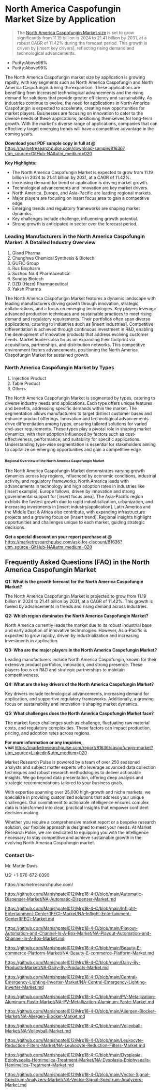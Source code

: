 <h1>North America Caspofungin Market&nbsp;Size by Application</h1><blockquote><p>The <a href="https://marketresearchpulse.com/download-sample/81636?utm_source=GitHub-NA&amp;utm_medium=020">North America Caspofungin Market size</a> is set to grow significantly from 11.19 billion in 2024 to 21.41 billion by 2031, at a robust CAGR of 11.42% during the forecast period. This growth is driven by [insert key drivers], reflecting rising demand and technological advancements.</p></blockquote><ul><li>Purity:Above98%<li> Purity:Above99%</li></ul><p>The North America Caspofungin market size by application is growing rapidly, with key segments such as North America Caspofungin and North America Caspofungin driving the expansion. These applications are benefiting from increased technological advancements and the rising demand for solutions that provide greater efficiency and sustainability. As industries continue to evolve, the need for applications in North America Caspofungin is expected to accelerate, creating new opportunities for market players. Businesses are focusing on innovation to cater to the diverse needs of these applications, positioning themselves for long-term growth. With the market's diverse range of applications, companies that can effectively target emerging trends will have a competitive advantage in the coming years.</p><p><strong>Download your PDF sample copy in full at @ </strong><a href="https://marketresearchpulse.com/download-sample/81636?utm_source=GitHub-NA&amp;utm_medium=020">https://marketresearchpulse.com/download-sample/81636?utm_source=GitHub-NA&amp;utm_medium=020</a></p><p><strong>Key Highlights: </strong></p><ul><li>The North America Caspofungin Market is expected to grow from 11.19 billion in 2024 to 21.41 billion by 2031, at a CAGR of 11.42%.</li><li>Increasing demand for trend or application is driving market growth.</li><li>Technological advancements and innovation are key market drivers.</li><li>North America, Europe, and Asia-Pacific are leading regional markets.</li><li>Major players are focusing on insert focus area to gain a competitive edge.</li><li>Emerging trends and regulatory frameworks are shaping market dynamics.</li><li>Key challenges include challenge, influencing growth potential.</li><li>Strong growth is anticipated in sector over the forecast period.</li></ul><h3>Leading Manufacturers in the North America Caspofungin Market: A Detailed Industry Overview</h3><ol><li>Gland Pharma</li><li>Chunghwa Chemical Synthesis & Biotech</li><li>GUFIC Group</li><li>Rus Biopharm</li><li>Suzhou No.4 Pharmaceutical</li><li>Sunday Biotech</li><li>DZD (Heze) Pharmaceutical</li><li>Yaksh Pharma</li></ol><div class="flex max-w-full flex-col flex-grow"><div class="min-h-8 text-message flex w-full flex-col items-end gap-2 whitespace-normal break-words [.text-message+&amp;]:mt-5" dir="auto" data-message-author-role="assistant" data-message-id="fd8432e4-4910-450d-b182-61b7bfb0a01f" data-message-model-slug="gpt-4o"><div class="flex w-full flex-col gap-1 empty:hidden first:pt-[3px]"><div class="markdown prose w-full break-words dark:prose-invert light"><p>The North America Caspofungin Market features a dynamic landscape with leading manufacturers driving growth through innovation, strategic collaborations, and a focus on emerging technologies. Key players leverage advanced production techniques and sustainable practices to meet rising demand and regulatory requirements. Their portfolios often span diverse applications, catering to industries such as [insert industries]. Competitive differentiation is achieved through continuous investment in R&amp;D, enabling the development of innovative products that address evolving customer needs. Market leaders also focus on expanding their footprint via acquisitions, partnerships, and distribution networks. This competitive environment fosters advancements, positioning the North America Caspofungin Market for sustained growth.</p></div></div></div></div><h3>North America Caspofungin Market by Types</h3><ol><li>Injection Product<li> Table Product<li> Others</li></ol><div class="flex max-w-full flex-col flex-grow"><div class="min-h-8 text-message flex w-full flex-col items-end gap-2 whitespace-normal break-words [.text-message+&amp;]:mt-5" dir="auto" data-message-author-role="assistant" data-message-id="084470be-0bb7-4664-bddf-5156b4f41249" data-message-model-slug="gpt-4o-mini"><div class="flex w-full flex-col gap-1 empty:hidden first:pt-[3px]"><div class="markdown prose w-full break-words dark:prose-invert light"><p>The North America Caspofungin Market is segmented by types, catering to diverse industry needs and applications. Each type offers unique features and benefits, addressing specific demands within the market. The segmentation allows manufacturers to target distinct customer bases and enhance product offerings. Innovation and technological advancements drive differentiation among types, ensuring tailored solutions for varied end-user requirements. These types play a pivotal role in shaping market dynamics, with their adoption influenced by factors such as cost-effectiveness, performance, and suitability for specific applications. Understanding type-wise segmentation is essential for stakeholders aiming to capitalize on emerging opportunities and gain a competitive edge.</p></div></div></div></div><h3><span style="font-size: 11px;">Regional Overview of the North America Caspofungin Market</span></h3><div class="flex max-w-full flex-col flex-grow"><div class="min-h-8 text-message flex w-full flex-col items-end gap-2 whitespace-normal break-words [.text-message+&amp;]:mt-5" dir="auto" data-message-author-role="assistant" data-message-id="e9038762-ce64-4e30-91c9-9bd413514231" data-message-model-slug="gpt-4o-mini"><div class="flex w-full flex-col gap-1 empty:hidden first:pt-[3px]"><div class="markdown prose w-full break-words dark:prose-invert light"><p>The North America Caspofungin Market demonstrates varying growth dynamics across key regions, influenced by economic conditions, industrial activity, and regulatory frameworks. North America leads with advancements in technology and high adoption rates in industries like [insert example]. Europe follows, driven by innovation and strong governmental support for [insert focus area]. The Asia-Pacific region exhibits the fastest growth due to rapid industrialization, urbanization, and increasing investments in [insert industry/application]. Latin America and the Middle East &amp; Africa also contribute, with expanding infrastructure projects and a growing focus on [insert trend]. Regional insights highlight opportunities and challenges unique to each market, guiding strategic decisions.</p></div></div></div></div><p><strong>Get a special discount on your report purchase at @ </strong><a href="https://marketresearchpulse.com/ask-for-discount/81636?utm_source=GitHub-NA&amp;utm_medium=020">https://marketresearchpulse.com/ask-for-discount/81636?utm_source=GitHub-NA&amp;utm_medium=020</a></p><h2>Frequently Asked Questions (FAQ) in the North America Caspofungin Market</h2><p><strong>Q1: What is the growth forecast for the North America Caspofungin Market?</strong></p><p>The North America Caspofungin Market is projected to grow from 11.19 billion in 2024 to 21.41 billion by 2031, at a CAGR of 11.42%. This growth is fueled by advancements in trends and rising demand across industries.</p><p><strong>Q2: Which region dominates the North America Caspofungin Market?</strong></p><p>North America currently leads the market due to its robust industrial base and early adoption of innovative technologies. However, Asia-Pacific is expected to grow rapidly, driven by industrialization and increasing investments in application.</p><p><strong>Q3: Who are the major players in the North America Caspofungin Market?</strong></p><p>Leading manufacturers include North America Caspofungin, known for their extensive product portfolios, innovation, and strong presence. These players focus on R&amp;D and strategic partnerships to maintain competitiveness.</p><p><strong>Q4: What are the key drivers of the North America Caspofungin Market?</strong></p><p>Key drivers include technological advancements, increasing demand for application, and supportive regulatory frameworks. Additionally, a growing focus on sustainability and innovation is shaping market dynamics.</p><p><strong>Q5: What challenges does the North America Caspofungin Market face?</strong></p><p>The market faces challenges such as challenge, fluctuating raw material costs, and regulatory complexities. These factors can impact production, pricing, and adoption rates across regions.</p><p><strong>For more information or any inquiries, visit&nbsp;</strong><a href="https://marketresearchpulse.com/report/81636/caspofungin-market?utm_source=Linkedin&utm_medium=020">https://marketresearchpulse.com/report/81636/caspofungin-market?utm_source=Linkedin&utm_medium=020</a></p><p>Market Research Pulse is powered by a team of over 250 seasoned analysts and subject matter experts who leverage advanced data collection techniques and robust research methodologies to deliver actionable insights. We go beyond data presentation, offering deep analysis and strategic recommendations tailored to your business goals.</p><p>With expertise spanning over 25,000 high-growth and niche markets, we specialize in providing customized solutions that address your unique challenges. Our commitment to actionable intelligence ensures complex data is transformed into clear, practical insights that empower confident decision-making.</p><p>Whether you require a comprehensive market report or a bespoke research solution, our flexible approach is designed to meet your needs. At Market Research Pulse, we are dedicated to equipping you with the intelligence necessary to stay competitive and achieve sustainable growth in the evolving North America Caspofungin market.</p><h3><strong>Contact Us-</strong></h3><p>Mr. Martin Davis</p><p>US: +1-970-672-0390</p><p>https://marketresearchpulse.com/</p><p><a href="https://github.com/Manishpatel012/Mrp18-4-D/blob/main/Automatic-Dispenser-Market/NA-Automatic-Dispenser-Market.md">https://github.com/Manishpatel012/Mrp18-4-D/blob/main/Automatic-Dispenser-Market/NA-Automatic-Dispenser-Market.md</a></p><p><a href="https://github.com/Manishpatel012/Mrp18-4-C/blob/main/Inflight-Entertainment-Center(IFEC)-Market/NA-Inflight-Entertainment-Center(IFEC)-Market.md">https://github.com/Manishpatel012/Mrp18-4-C/blob/main/Inflight-Entertainment-Center(IFEC)-Market/NA-Inflight-Entertainment-Center(IFEC)-Market.md</a></p><p><a href="https://github.com/Manishpatel012/Mrp18-4-D/blob/main/Playout-Automation-and-Channel-In-A-Box-Market/NA-Playout-Automation-and-Channel-In-A-Box-Market.md">https://github.com/Manishpatel012/Mrp18-4-D/blob/main/Playout-Automation-and-Channel-In-A-Box-Market/NA-Playout-Automation-and-Channel-In-A-Box-Market.md</a></p><p><a href="https://github.com/Manishpatel012/Mrp18-4-C/blob/main/Beauty-E-commerce-Platform-Market/NA-Beauty-E-commerce-Platform-Market.md">https://github.com/Manishpatel012/Mrp18-4-C/blob/main/Beauty-E-commerce-Platform-Market/NA-Beauty-E-commerce-Platform-Market.md</a></p><p><a href="https://github.com/Manishpatel012/Mrp18-4-C/blob/main/Dairy-By-Products-Market/NA-Dairy-By-Products-Market.md">https://github.com/Manishpatel012/Mrp18-4-C/blob/main/Dairy-By-Products-Market/NA-Dairy-By-Products-Market.md</a></p><p><a href="https://github.com/Manishpatel012/Mrp18-4-D/blob/main/Central-Emergency-Lighting-Inverter-Market/NA-Central-Emergency-Lighting-Inverter-Market.md">https://github.com/Manishpatel012/Mrp18-4-D/blob/main/Central-Emergency-Lighting-Inverter-Market/NA-Central-Emergency-Lighting-Inverter-Market.md</a></p><p><a href="https://github.com/Manishpatel012/Mrp18-4-C/blob/main/PV-Metallization-Aluminum-Paste-Market/NA-PV-Metallization-Aluminum-Paste-Market.md">https://github.com/Manishpatel012/Mrp18-4-C/blob/main/PV-Metallization-Aluminum-Paste-Market/NA-PV-Metallization-Aluminum-Paste-Market.md</a></p><p><a href="https://github.com/Manishpatel012/Mrp18-4-D/blob/main/Allergen-Blocker-Market/NA-Allergen-Blocker-Market.md">https://github.com/Manishpatel012/Mrp18-4-D/blob/main/Allergen-Blocker-Market/NA-Allergen-Blocker-Market.md</a></p><p><a href="https://github.com/Manishpatel012/Mrp18-4-C/blob/main/Volleyball-Market/NA-Volleyball-Market.md">https://github.com/Manishpatel012/Mrp18-4-C/blob/main/Volleyball-Market/NA-Volleyball-Market.md</a></p><p><a href="https://github.com/Manishpatel012/Mrp18-4-D/blob/main/Leukocyte-Reduction-Filters-Market/NA-Leukocyte-Reduction-Filters-Market.md">https://github.com/Manishpatel012/Mrp18-4-D/blob/main/Leukocyte-Reduction-Filters-Market/NA-Leukocyte-Reduction-Filters-Market.md</a></p><p><a href="https://github.com/Manishpatel012/Mrp18-4-C/blob/main/Dysplasia-Epiphysealis-Hemimelica-Treatment-Market/NA-Dysplasia-Epiphysealis-Hemimelica-Treatment-Market.md">https://github.com/Manishpatel012/Mrp18-4-C/blob/main/Dysplasia-Epiphysealis-Hemimelica-Treatment-Market/NA-Dysplasia-Epiphysealis-Hemimelica-Treatment-Market.md</a></p><p><a href="https://github.com/Manishpatel012/Mrp18-4-D/blob/main/Vector-Signal-Spectrum-Analyzers-Market/NA-Vector-Signal-Spectrum-Analyzers-Market.md">https://github.com/Manishpatel012/Mrp18-4-D/blob/main/Vector-Signal-Spectrum-Analyzers-Market/NA-Vector-Signal-Spectrum-Analyzers-Market.md</a></p>
